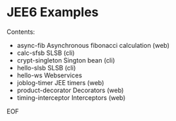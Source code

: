JEE6 Examples
=============

Contents:

- async-fib	Asynchronous fibonacci calculation (web)
- calc-sfsb	SLSB (cli)
- crypt-singleton	Sington bean (cli)
- hello-slsb SLSB (cli)
- hello-ws Webservices
- joblog-timer JEE timers (web)
- product-decorator	Decorators (web)
- timing-interceptor Interceptors (web)

EOF
